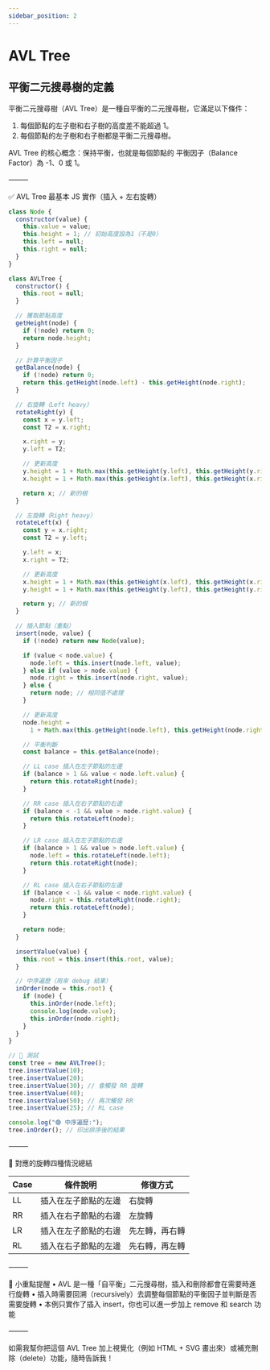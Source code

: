 ```yaml
---
sidebar_position: 2
---
```


# AVL Tree

## 平衡二元搜尋樹的定義

平衡二元搜尋樹（AVL Tree）是一種自平衡的二元搜尋樹，它滿足以下條件：

1. 每個節點的左子樹和右子樹的高度差不能超過 1。
2. 每個節點的左子樹和右子樹都是平衡二元搜尋樹。

AVL Tree 的核心概念：保持平衡，也就是每個節點的 平衡因子（Balance Factor）為 -1、0 或 1。

⸻

✅ AVL Tree 最基本 JS 實作（插入 + 左右旋轉）

```js
class Node {
  constructor(value) {
    this.value = value;
    this.height = 1; // 初始高度設為1（不是0）
    this.left = null;
    this.right = null;
  }
}

class AVLTree {
  constructor() {
    this.root = null;
  }

  // 獲取節點高度
  getHeight(node) {
    if (!node) return 0;
    return node.height;
  }

  // 計算平衡因子
  getBalance(node) {
    if (!node) return 0;
    return this.getHeight(node.left) - this.getHeight(node.right);
  }

  // 右旋轉（Left heavy）
  rotateRight(y) {
    const x = y.left;
    const T2 = x.right;

    x.right = y;
    y.left = T2;

    // 更新高度
    y.height = 1 + Math.max(this.getHeight(y.left), this.getHeight(y.right));
    x.height = 1 + Math.max(this.getHeight(x.left), this.getHeight(x.right));

    return x; // 新的根
  }

  // 左旋轉（Right heavy）
  rotateLeft(x) {
    const y = x.right;
    const T2 = y.left;

    y.left = x;
    x.right = T2;

    // 更新高度
    x.height = 1 + Math.max(this.getHeight(x.left), this.getHeight(x.right));
    y.height = 1 + Math.max(this.getHeight(y.left), this.getHeight(y.right));

    return y; // 新的根
  }

  // 插入節點（重點）
  insert(node, value) {
    if (!node) return new Node(value);

    if (value < node.value) {
      node.left = this.insert(node.left, value);
    } else if (value > node.value) {
      node.right = this.insert(node.right, value);
    } else {
      return node; // 相同值不處理
    }

    // 更新高度
    node.height =
      1 + Math.max(this.getHeight(node.left), this.getHeight(node.right));

    // 平衡判斷
    const balance = this.getBalance(node);

    // LL case 插入在左子節點的左邊
    if (balance > 1 && value < node.left.value) {
      return this.rotateRight(node);
    }

    // RR case 插入在右子節點的右邊
    if (balance < -1 && value > node.right.value) {
      return this.rotateLeft(node);
    }

    // LR case 插入在左子節點的右邊
    if (balance > 1 && value > node.left.value) {
      node.left = this.rotateLeft(node.left);
      return this.rotateRight(node);
    }

    // RL case 插入在右子節點的左邊
    if (balance < -1 && value < node.right.value) {
      node.right = this.rotateRight(node.right);
      return this.rotateLeft(node);
    }

    return node;
  }

  insertValue(value) {
    this.root = this.insert(this.root, value);
  }

  // 中序遍歷（用來 debug 結果）
  inOrder(node = this.root) {
    if (node) {
      this.inOrder(node.left);
      console.log(node.value);
      this.inOrder(node.right);
    }
  }
}

// 🧪 測試
const tree = new AVLTree();
tree.insertValue(10);
tree.insertValue(20);
tree.insertValue(30); // 會觸發 RR 旋轉
tree.insertValue(40);
tree.insertValue(50); // 再次觸發 RR
tree.insertValue(25); // RL case

console.log("🟢 中序遍歷:");
tree.inOrder(); // 印出排序後的結果
```

⸻

🧠 對應的旋轉四種情況總結

| Case | 條件說明             | 修復方式       |
| ---- | -------------------- | -------------- |
| LL   | 插入在左子節點的左邊 | 右旋轉         |
| RR   | 插入在右子節點的右邊 | 左旋轉         |
| LR   | 插入在左子節點的右邊 | 先左轉，再右轉 |
| RL   | 插入在右子節點的左邊 | 先右轉，再左轉 |

⸻

📌 小重點提醒
• AVL 是一種「自平衡」二元搜尋樹，插入和刪除都會在需要時進行旋轉
• 插入時需要回溯（recursively）去調整每個節點的平衡因子並判斷是否需要旋轉
• 本例只實作了插入 insert，你也可以進一步加上 remove 和 search 功能

⸻

如需我幫你把這個 AVL Tree 加上視覺化（例如 HTML + SVG 畫出來）或補充刪除（delete）功能，隨時告訴我！
